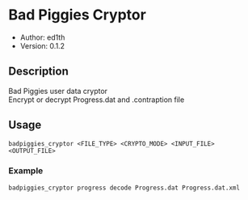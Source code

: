 # Bad Piggies Cryptor

* Author: ed1th
* Version: 0.1.2

## Description
Bad Piggies user data cryptor<br>
Encrypt or decrypt Progress.dat and .contraption file

## Usage
`badpiggies_cryptor <FILE_TYPE> <CRYPTO_MODE> <INPUT_FILE> <OUTPUT_FILE>`

### Example
`badpiggies_cryptor progress decode Progress.dat Progress.dat.xml`